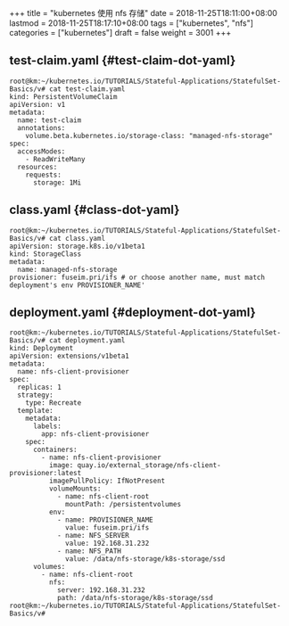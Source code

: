 +++
title = "kubernetes 使用 nfs 存储"
date = 2018-11-25T18:11:00+08:00
lastmod = 2018-11-25T18:17:10+08:00
tags = ["kubernetes", "nfs"]
categories = ["kubernetes"]
draft = false
weight = 3001
+++

## test-claim.yaml {#test-claim-dot-yaml}

```
root@km:~/kubernetes.io/TUTORIALS/Stateful-Applications/StatefulSet-Basics/v# cat test-claim.yaml
kind: PersistentVolumeClaim
apiVersion: v1
metadata:
  name: test-claim
  annotations:
    volume.beta.kubernetes.io/storage-class: "managed-nfs-storage"
spec:
  accessModes:
    - ReadWriteMany
  resources:
    requests:
      storage: 1Mi
```


## class.yaml {#class-dot-yaml}

```
root@km:~/kubernetes.io/TUTORIALS/Stateful-Applications/StatefulSet-Basics/v# cat class.yaml
apiVersion: storage.k8s.io/v1beta1
kind: StorageClass
metadata:
  name: managed-nfs-storage
provisioner: fuseim.pri/ifs # or choose another name, must match deployment's env PROVISIONER_NAME'
```


## deployment.yaml {#deployment-dot-yaml}

```
root@km:~/kubernetes.io/TUTORIALS/Stateful-Applications/StatefulSet-Basics/v# cat deployment.yaml
kind: Deployment
apiVersion: extensions/v1beta1
metadata:
  name: nfs-client-provisioner
spec:
  replicas: 1
  strategy:
    type: Recreate
  template:
    metadata:
      labels:
        app: nfs-client-provisioner
    spec:
      containers:
        - name: nfs-client-provisioner
          image: quay.io/external_storage/nfs-client-provisioner:latest
          imagePullPolicy: IfNotPresent
          volumeMounts:
            - name: nfs-client-root
              mountPath: /persistentvolumes
          env:
            - name: PROVISIONER_NAME
              value: fuseim.pri/ifs
            - name: NFS_SERVER
              value: 192.168.31.232
            - name: NFS_PATH
              value: /data/nfs-storage/k8s-storage/ssd
      volumes:
        - name: nfs-client-root
          nfs:
            server: 192.168.31.232
            path: /data/nfs-storage/k8s-storage/ssd
root@km:~/kubernetes.io/TUTORIALS/Stateful-Applications/StatefulSet-Basics/v#
```
